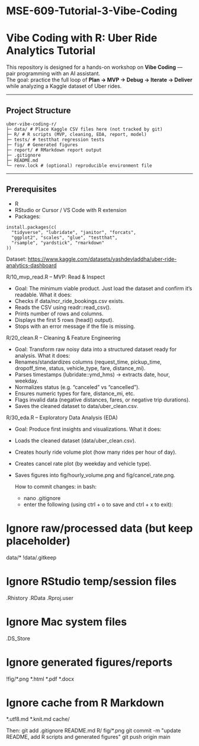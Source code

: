 # MSE-609-Tutorial-3-Vibe-Coding

# Vibe Coding with R: Uber Ride Analytics Tutorial

This repository is designed for a hands-on workshop on **Vibe Coding** — pair programming with an AI assistant.  
The goal: practice the full loop of **Plan → MVP → Debug → Iterate → Deliver** while analyzing a Kaggle dataset of Uber rides.

---
## Project Structure
```
uber-vibe-coding-r/
├─ data/ # Place Kaggle CSV files here (not tracked by git)
├─ R/ # R scripts (MVP, cleaning, EDA, report, model)
├─ tests/ # testthat regression tests
├─ fig/ # Generated figures
├─ report/ # RMarkdown report output
├─ .gitignore
├─ README.md
└─ renv.lock # (optional) reproducible environment file
```

---
## Prerequisites
- R
- RStudio or Cursor / VS Code with R extension  
- Packages:  

```{r}
install.packages(c(
  "tidyverse", "lubridate", "janitor", "forcats",
  "ggplot2", "scales", "glue", "testthat",
  "rsample", "yardstick", "rmarkdown"
))
```

Dataset: 
https://www.kaggle.com/datasets/yashdevladdha/uber-ride-analytics-dashboard


R/10_mvp_read.R – MVP: Read & Inspect
- Goal: The minimum viable product. Just load the dataset and confirm it’s readable.
What it does:
- Checks if data/ncr_ride_bookings.csv exists.
- Reads the CSV using readr::read_csv().
- Prints number of rows and columns.
- Displays the first 5 rows (head() output).
- Stops with an error message if the file is missing.


R/20_clean.R – Cleaning & Feature Engineering
- Goal: Transform raw noisy data into a structured dataset ready for analysis.
What it does:
- Renames/standardizes columns (request_time, pickup_time, dropoff_time, status, vehicle_type, fare, distance_mi).
- Parses timestamps (lubridate::ymd_hms) → extracts date, hour, weekday.
- Normalizes status (e.g. “canceled” vs “cancelled”).
- Ensures numeric types for fare, distance_mi, etc.
- Flags invalid data (negative distances, fares, or negative trip durations).
- Saves the cleaned dataset to data/uber_clean.csv.


R/30_eda.R – Exploratory Data Analysis (EDA)
- Goal: Produce first insights and visualizations.
What it does:
- Loads the cleaned dataset (data/uber_clean.csv).
- Creates hourly ride volume plot (how many rides per hour of day).
- Creates cancel rate plot (by weekday and vehicle type).
- Saves figures into fig/hourly_volume.png and fig/cancel_rate.png.

  How to commit changes:
  in bash:
  -  nano .gitignore
  -  enter the following (using ctrl + o to save and ctrl + x to exit):
# Ignore raw/processed data (but keep placeholder)
data/*
!data/.gitkeep

# Ignore RStudio temp/session files
.Rhistory
.RData
.Rproj.user

# Ignore Mac system files
.DS_Store

# Ignore generated figures/reports
!fig/*.png 
*.html
*.pdf
*.docx

# Ignore cache from R Markdown
*.utf8.md
*.knit.md
cache/

Then:
git add .gitignore README.md R/ fig/*.png
git commit -m "update README, add R scripts and generated figures"
git push origin main
